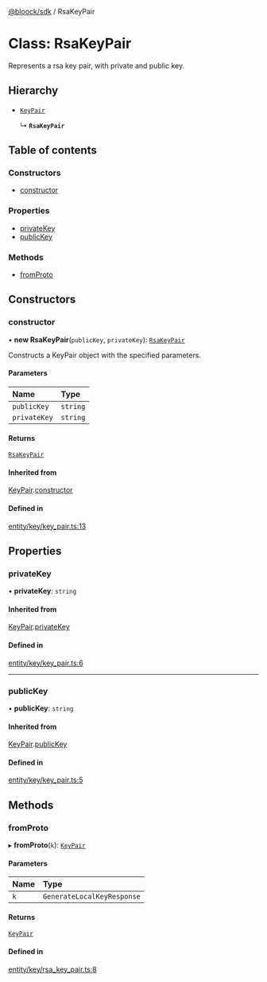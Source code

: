 [@bloock/sdk](../index.md) / RsaKeyPair

# Class: RsaKeyPair

Represents a rsa key pair, with private and public key.

## Hierarchy

- [`KeyPair`](KeyPair.md)

  ↳ **`RsaKeyPair`**

## Table of contents

### Constructors

- [constructor](RsaKeyPair.md#constructor)

### Properties

- [privateKey](RsaKeyPair.md#privatekey)
- [publicKey](RsaKeyPair.md#publickey)

### Methods

- [fromProto](RsaKeyPair.md#fromproto)

## Constructors

### constructor

• **new RsaKeyPair**(`publicKey`, `privateKey`): [`RsaKeyPair`](RsaKeyPair.md)

Constructs a KeyPair object with the specified parameters.

#### Parameters

| Name | Type |
| :------ | :------ |
| `publicKey` | `string` |
| `privateKey` | `string` |

#### Returns

[`RsaKeyPair`](RsaKeyPair.md)

#### Inherited from

[KeyPair](KeyPair.md).[constructor](KeyPair.md#constructor)

#### Defined in

[entity/key/key_pair.ts:13](https://github.com/bloock/bloock-sdk/blob/10b1e90/languages/js/src/entity/key/key_pair.ts#L13)

## Properties

### privateKey

• **privateKey**: `string`

#### Inherited from

[KeyPair](KeyPair.md).[privateKey](KeyPair.md#privatekey)

#### Defined in

[entity/key/key_pair.ts:6](https://github.com/bloock/bloock-sdk/blob/10b1e90/languages/js/src/entity/key/key_pair.ts#L6)

___

### publicKey

• **publicKey**: `string`

#### Inherited from

[KeyPair](KeyPair.md).[publicKey](KeyPair.md#publickey)

#### Defined in

[entity/key/key_pair.ts:5](https://github.com/bloock/bloock-sdk/blob/10b1e90/languages/js/src/entity/key/key_pair.ts#L5)

## Methods

### fromProto

▸ **fromProto**(`k`): [`KeyPair`](KeyPair.md)

#### Parameters

| Name | Type |
| :------ | :------ |
| `k` | `GenerateLocalKeyResponse` |

#### Returns

[`KeyPair`](KeyPair.md)

#### Defined in

[entity/key/rsa_key_pair.ts:8](https://github.com/bloock/bloock-sdk/blob/10b1e90/languages/js/src/entity/key/rsa_key_pair.ts#L8)
